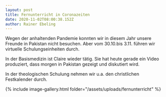 ```yaml
---
layout: post
title: Fernunterricht in Coronazeiten
date: 2020-11-02T08:00:38.152Z
author: Rainer Ebeling
---
```

Wegen der anhaltenden Pandemie konnten wir in diesem Jahr unsere Freunde in Pakistan nicht besuchen. Aber vom 30.10.bis 3.11. führen wir virtuelle Schulungseinheiten durch.

In der Basismedizin ist Claire wieder tätig. Sie hat heute gerade ein Video produziert, dass morgen in Pakistan gezeigt und diskutiert wird.

In der theologischen Schulung nehmen wir u.a. den christlichen Festkalender durch.

{% include image-gallery.html folder="/assets/uploads/fernunterricht" %}

<script type="text/javascript" src="/assets/js/lightbox.js"></script>
<link rel="stylesheet" href="/assets/css/lightbox.css">